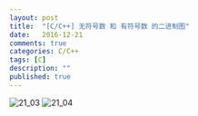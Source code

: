 ```yaml
---
layout: post
title:  "[C/C++] 无符号数 和 有符号数 的二进制图"
date:   2016-12-21
comments: true
categories: C/C++
tags: [C]
description: ""
published: true
---
```


<img src="{{ site.url }}/images/201612/21_03.png" alt="21_03" />

<img src="{{ site.url }}/images/201612/21_04.png" alt="21_04" />
